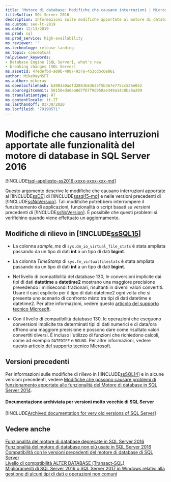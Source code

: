 ```yaml
---
title: 'Motore di database: Modifiche che causano interruzioni | Microsoft Docs'
titleSuffix: SQL Server 2016
description: Informazioni sulle modifiche apportate al motore di database in SQL Server 2016 (13.x) e versioni precedenti che potrebbero interrompere il funzionamento della versione precedente se si esegue l'aggiornamento.
ms.custom: seo-lt-2019
ms.date: 12/13/2019
ms.prod: sql
ms.prod_service: high-availability
ms.reviewer: ''
ms.technology: release-landing
ms.topic: conceptual
helpviewer_keywords:
- Database Engine [SQL Server], what's new
- breaking changes [SQL Server]
ms.assetid: 47edefbd-a09b-4087-937a-453cd5c6e061
author: MikeRayMSFT
ms.author: mikeray
ms.openlocfilehash: b2003a0adfd2883b83623f5b367e775cc526e052
ms.sourcegitcommit: 58158eda0aa0d7f87f9d958ae349a14c0ba8a209
ms.translationtype: HT
ms.contentlocale: it-IT
ms.lasthandoff: 03/30/2020
ms.locfileid: "79190571"
---
```

# <a name="breaking-changes-to-database-engine-features-in-sql-server-2016"></a>Modifiche che causano interruzioni apportate alle funzionalità del motore di database in SQL Server 2016

[!INCLUDE[tsql-appliesto-ss2016-xxxx-xxxx-xxx-md](../includes/tsql-appliesto-ss2016-xxxx-xxxx-xxx-md.md)]

  Questo argomento descrive le modifiche che causano interruzioni apportate al [!INCLUDE[ssDE](../includes/ssde-md.md)] di [!INCLUDE[sssql15-md](../includes/sssql15-md.md)] e nelle versioni precedenti di [!INCLUDE[ssNoVersion](../includes/ssnoversion-md.md)]. Tali modifiche potrebbero interrompere il funzionamento di applicazioni, funzionalità o script basati su versioni precedenti di [!INCLUDE[ssNoVersion](../includes/ssnoversion-md.md)]. È possibile che questi problemi si verifichino quando viene effettuato un aggiornamento.  
  
##  <a name="breaking-changes-in-sssql15"></a><a name="SQL15"></a> Modifiche di rilievo in [!INCLUDE[ssSQL15](../includes/sssql15-md.md)]  
  
-   La colonna *sample_ms* di `sys.dm_io_virtual_file_stats` è stata ampliata passando da un tipo di dati **int** a un tipo di dati **bigint**.  
  
-   La colonna *TimeStamp* di `sys.fn_virtualfilestats` è stata ampliata passando da un tipo di dati **int** a un tipo di dati **bigint**.  

-   Nel livello di compatibilità del database 130, le conversioni implicite dai tipi di dati **datetime** a **datetime2** mostrano una maggiore precisione prevedendo i millisecondi frazionari, risultanti in diversi valori convertiti. Usare il cast esplicito per il tipo di dati datetime2 ogni volta che si presenta uno scenario di confronto misto tra tipi di dati datetime e datetime2. Per altre informazioni, vedere questo [articolo del supporto tecnico Microsoft](https://support.microsoft.com/help/4010261).

-   Con il livello di compatibilità database 130, le operazioni che eseguono conversioni implicite tra determinati tipi di dati numerici e di data/ora offrono una maggiore precisione e possono dare come risultato valori convertiti diversi. È incluso l'utilizzo di funzioni che richiedono calcoli, come ad esempio `DATEDIFF` e `ROUND`. Per altre informazioni, vedere questo [articolo del supporto tecnico Microsoft](https://support.microsoft.com/help/4010261).

## <a name="previous-versions"></a><a name="previous-versions"></a> Versioni precedenti  

Per informazioni sulle modifiche di rilievo in [!INCLUDE[ssSQL14](../includes/sssql14-md.md)] e in alcune versioni precedenti, vedere [Modifiche che possono causare problemi di funzionamento apportate alle funzionalità del Motore di database in SQL Server 2014](../database-engine/breaking-changes-to-database-engine-features-in-sql-server-2016.md?view=sql-server-2014).

#### <a name="archived-documentation-for-very-old-versions-of-sql-server"></a>Documentazione archiviata per versioni molto vecchie di SQL Server

[!INCLUDE[Archived documentation for very old versions of SQL Server](../includes/paragraph-content/previous-versions-archive-documentation-sql-server.md)]

## <a name="see-also"></a>Vedere anche  
 [Funzionalità del motore di database deprecate in SQL Server 2016](../database-engine/deprecated-database-engine-features-in-sql-server-2016.md)   
 [Funzionalità del motore di database non più usate in SQL Server 2016](../database-engine/discontinued-database-engine-functionality-in-sql-server-2016.md)   
 [Compatibilità con le versioni precedenti del motore di database di SQL Server](../database-engine/sql-server-database-engine-backward-compatibility.md)   
 [Livello di compatibilità ALTER DATABASE &#40;Transact-SQL&#41;](../t-sql/statements/alter-database-transact-sql-compatibility-level.md)   
 [Miglioramenti di SQL Server 2016 o SQL Server 2017 in Windows relativi alla gestione di alcuni tipi di dati e operazioni non comuni](https://support.microsoft.com/help/4010261)   
